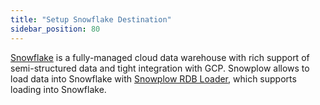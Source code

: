 ```yaml
---
title: "Setup Snowflake Destination"
sidebar_position: 80
---
```


[Snowflake](https://www.snowflake.com/) is a fully-managed cloud data warehouse with rich support of semi-structured data and tight integration with GCP. Snowplow allows to load data into Snowflake with [Snowplow RDB Loader](/docs/pipeline-components-and-applications/loaders-storage-targets/snowplow-rdb-loader/index.md), which supports loading into Snowflake.
